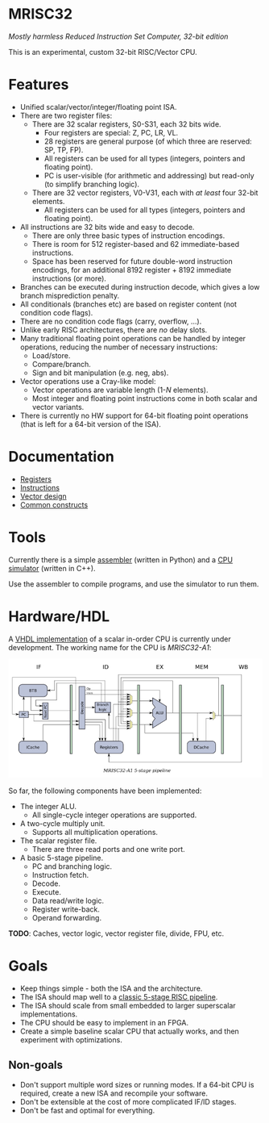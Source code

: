 # MRISC32
*Mostly harmless Reduced Instruction Set Computer, 32-bit edition*

This is an experimental, custom 32-bit RISC/Vector CPU.

# Features

* Unified scalar/vector/integer/floating point ISA.
* There are two register files:
  - There are 32 scalar registers, S0-S31, each 32 bits wide.
    - Four registers are special: Z, PC, LR, VL.
    - 28 registers are general purpose (of which three are reserved: SP, TP, FP).
    - All registers can be used for all types (integers, pointers and floating point).
    - PC is user-visible (for arithmetic and addressing) but read-only (to simplify branching logic).
  - There are 32 vector registers, V0-V31, each with *at least* four 32-bit elements.
    - All registers can be used for all types (integers, pointers and floating point).
* All instructions are 32 bits wide and easy to decode.
  - There are only three basic types of instruction encodings.
  - There is room for 512 register-based and 62 immediate-based instructions.
  - Space has been reserved for future double-word instruction encodings, for an additional 8192 register + 8192 immediate instructions (or more).
* Branches can be executed during instruction decode, which gives a low branch misprediction penalty.
* All conditionals (branches etc) are based on register content (not condition code flags).
* There are no condition code flags (carry, overflow, ...).
* Unlike early RISC architectures, there are *no* delay slots.
* Many traditional floating point operations can be handled by integer operations, reducing the number of necessary instructions:
  - Load/store.
  - Compare/branch.
  - Sign and bit manipulation (e.g. neg, abs).
* Vector operations use a Cray-like model:
  - Vector operations are variable length (1-*N* elements).
  - Most integer and floating point instructions come in both scalar and vector variants.
* There is currently no HW support for 64-bit floating point operations (that is left for a 64-bit version of the ISA).


# Documentation

* [Registers](doc/Registers.md)
* [Instructions](doc/Instructions.md)
* [Vector design](doc/VectorDesign.md)
* [Common constructs](doc/CommonConstructs.md)


# Tools

Currently there is a simple [assembler](asm/) (written in Python) and a [CPU simulator](sim/) (written in C++).

Use the assembler to compile programs, and use the simulator to run them.


# Hardware/HDL

A [VHDL implementation](vhdl/) of a scalar in-order CPU is currently under development. The working name for the CPU is *MRISC32-A1*:

![MRISC32-A1 pipleine](doc/mrisc32-a1-pipeline.png)

So far, the following components have been implemented:

* The integer ALU.
  - All single-cycle integer operations are supported.
* A two-cycle multiply unit.
  - Supports all multiplication operations.
* The scalar register file.
  - There are three read ports and one write port.
* A basic 5-stage pipeline.
  - PC and branching logic.
  - Instruction fetch.
  - Decode.
  - Execute.
  - Data read/write logic.
  - Register write-back.
  - Operand forwarding.

**TODO**: Caches, vector logic, vector register file, divide, FPU, etc.

# Goals

* Keep things simple - both the ISA and the architecture.
* The ISA should map well to a [classic 5-stage RISC pipeline](https://en.wikipedia.org/wiki/Classic_RISC_pipeline).
* The ISA should scale from small embedded to larger superscalar implementations.
* The CPU should be easy to implement in an FPGA.
* Create a simple baseline scalar CPU that actually works, and then experiment with optimizations.

## Non-goals

* Don't support multiple word sizes or running modes. If a 64-bit CPU is required, create a new ISA and recompile your software.
* Don't be extensible at the cost of more complicated IF/ID stages.
* Don't be fast and optimal for everything.

